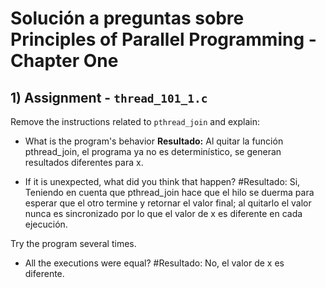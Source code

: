 # Solución a preguntas sobre Principles of Parallel Programming - Chapter One

## 1) Assignment - `thread_101_1.c`

Remove the instructions related to `pthread_join` and explain:

- What is the program's behavior
**Resultado:**
Al quitar la función pthread_join, el programa ya no es determinístico, se generan resultados diferentes para x.

- If it is unexpected, what did you think that happen?
#Resultado:
Si, Teniendo en cuenta que pthread_join hace que el hilo se duerma para esperar que el otro termine y retornar el valor final; al quitarlo el valor nunca es sincronizado por lo que el valor de x es diferente en cada ejecución.

Try the program several times.

- All the executions were equal?
#Resultado:
No, el valor de x es diferente.

